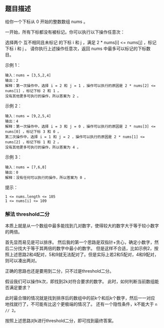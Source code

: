 ## 题目描述
给你一个下标从 0 开始的整数数组 nums 。

一开始，所有下标都没有被标记。你可以执行以下操作任意次：

选择两个 互不相同且未标记 的下标 i 和 j ，满足 2 * nums[i] <= nums[j] ，标记下标 i 和 j 。
请你执行上述操作任意次，返回 nums 中最多可以标记的下标数目。

示例 1：
```
输入：nums = [3,5,2,4]
输出：2
解释：第一次操作中，选择 i = 2 和 j = 1 ，操作可以执行的原因是 2 * nums[2] <= nums[1] ，标记下标 2 和 1 。
没有其他更多可执行的操作，所以答案为 2 。
```
示例 2：
```
输入：nums = [9,2,5,4]
输出：4
解释：第一次操作中，选择 i = 3 和 j = 0 ，操作可以执行的原因是 2 * nums[3] <= nums[0] ，标记下标 3 和 0 。
第二次操作中，选择 i = 1 和 j = 2 ，操作可以执行的原因是 2 * nums[1] <= nums[2] ，标记下标 1 和 2 。
没有其他更多可执行的操作，所以答案为 4 。
```
示例 3：
```
输入：nums = [7,6,8]
输出：0
解释：没有任何可以执行的操作，所以答案为 0 。
```

提示：
```
1 <= nums.length <= 105
1 <= nums[i] <= 109
```

### 解法 threshold二分
本质上就是从一个数组中最多能找到几对数字，使得较大的数字大于等于较小数字的两倍。

首先显而易见是可以排序。
然后我的第一个思路是双指针+贪心，确定小数字，然后二分找大于等于其两倍的数字中最小的数字。
但是这样不合适，比如示例2，按照上述思路2和4配对，5和9就无法配对了。但是实际上若2和5配对，4和9配对，则可以凑出两对。

正确的思路也还是要用到二分，只不过是threshold二分。

假设我们可以操作k次，即找到2k对符合要求的数字。
此时，如何判断当前数组能否满足要求？

此时最合理的情况就是找到排序后的数组中的前k个和后k个数字，然后一一对应地找就行了，不可能有比这个更极端的情况了。
还有一个隐性条件，k不能大于 `n // 2`。

按照上述思路对k进行threshold二分，即可找到最终答案。